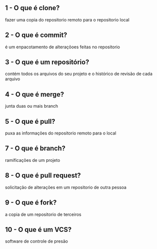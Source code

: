 ## 1 - O que é clone?
fazer uma copia do repositorio remoto para o repositorio local
## 2  - O que é commit?
é um enpacotamento  de alteraçõoes feitas no repositorio 
## 3 - O que é um repositório?
contém todos os arquivos do seu projeto e o histórico de revisão de cada arquivo
## 4 - O que é merge? 
junta duas ou mais branch
## 5 - O que é pull?
puxa as informações do repositorio remoto para o local
## 7 - O que é branch?
ramificações de um projeto
## 8 - O que é pull request?
solicitação de alterações em um repositorio de outra pessoa
## 9 - O que é fork?
a copia de um repositorio de terceiros
## 10 - O que é um VCS?
software de controle de presão 